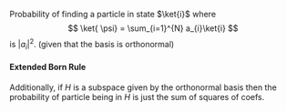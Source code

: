 Probability of finding a particle in state $\ket{i}$ where 
$$
\ket{ \psi} = \sum_{i=1}^{N} a_{i}\ket{i}
$$
is $\lvert a_{i} \rvert ^{2}$. (given that the basis is orthonormal)

#### Extended Born Rule
Additionally, if $H$ is a subspace given by the orthonormal basis 
then the probability of particle being in $H$ is just the sum of squares of coefs.